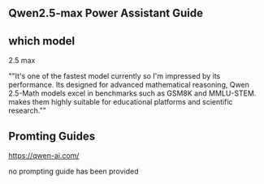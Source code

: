 ## Qwen2.5-max Power Assistant Guide

## which model
2.5 max

""It's one of the fastest model currently so I'm impressed by its performance. Its designed for advanced mathematical reasoning, Qwen 2.5-Math models excel in benchmarks such as GSM8K and MMLU-STEM. makes them highly suitable for educational platforms and scientific research.""


## Promting Guides 
https://qwen-ai.com/

no prompting guide has been provided
